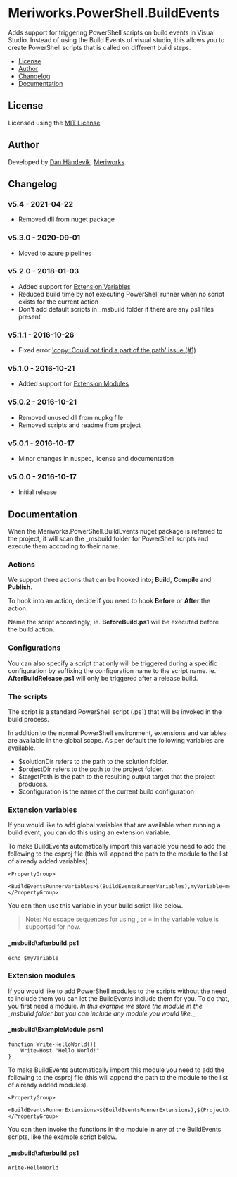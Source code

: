 # Meriworks.PowerShell.BuildEvents
Adds support for triggering PowerShell scripts on build events in Visual Studio.
Instead of using the Build Events of visual studio, this allows you to create PowerShell scripts that is called on different build steps.

* [License](#license)
* [Author](#author)
* [Changelog](#changelog)
* [Documentation](#documentation)

<a name="license"></a>
## License
Licensed using the [MIT License](LICENSE.md).

<a name="author"></a>
## Author
Developed by [Dan Händevik](mailto:dan@meriworks.se), [Meriworks](http://www.meriworks.se).

<a name="changelog"></a>
## Changelog

### v5.4 - 2021-04-22
* Removed dll from nuget package

### v5.3.0 - 2020-09-01
* Moved to azure pipelines

### v5.2.0 - 2018-01-03
* Added support for [Extension Variables](#Extension_Variables)
* Reduced build time by not executing PowerShell runner when no script exists for the current action
* Don't add default scripts in \_msbuild folder if there are any ps1 files present

### v5.1.1 - 2016-10-26
* Fixed error ['copy: Could not find a part of the path' issue (#1)](https://github.com/meriworks/PowerShell.BuildEvents/issues/1)

### v5.1.0 - 2016-10-21
* Added support for [Extension Modules](#Extension_Modules)

### v5.0.2 - 2016-10-21
* Removed unused dll from nupkg file
* Removed scripts and readme from project

### v5.0.1 - 2016-10-17
* Minor changes in nuspec, license and documentation

### v5.0.0 - 2016-10-17
* Initial release

<a name="documentation"></a>
## Documentation
When the Meriworks.PowerShell.BuildEvents nuget package is referred to the project, it will scan the _msbuild folder for PowerShell scripts and execute them according to their name.

### Actions
We support three actions that can be hooked into; **Build**, **Compile** and **Publish**. 

To hook into an action, decide if you need to hook **Before** or **After** the action.

Name the script accordingly; ie. **BeforeBuild.ps1** will be executed before the build action.

### Configurations
You can also specify a script that only will be triggered during a specific configuration by suffixing the configuration name to the script name.
ie. **AfterBuildRelease.ps1** will only be triggered after a release build. 

### The scripts
The script is a standard PowerShell script (.ps1) that will be invoked in the build process.

In addition to the normal PowerShell environment, extensions and variables are available in the global scope. As per default the following variables are available.

* $solutionDir refers to the path to the solution folder.
* $projectDir refers to the path to the project folder.
* $targetPath is the path to the resulting output target that the project produces.
* $configuration is the name of the current build configuration

<a name="Extension_Variables"></a>
### Extension variables
If you would like to add global variables that are available when running a build event, you can do this using an extension variable.

To make BuildEvents automatically import this variable you need to add the following to the csproj file (this will append the path to the module to the list of already added variables).

    <PropertyGroup>
        <BuildEventsRunnerVariables>$(BuildEventsRunnerVariables),myVariable=myValue</BuildEventsRunnerVariables>
    </PropertyGroup>

You can then use this variable in your build script like below.

> Note: No escape sequences for using , or = in the variable value is supported for now.

#### _msbuild\afterbuild.ps1

    echo $myVariable

<a name="Extension_Modules"></a>
### Extension modules
If you would like to add PowerShell modules to the scripts without the need to include them you can let the BuildEvents include them for you. To do that, you first need a module. _In this example we store the module in the \_msbuild folder but you can include any module you would like.__

#### _msbuild\ExampleModule.psm1

    function Write-HelloWorld(){
        Write-Host "Hello World!"
    }

To make BuildEvents automatically import this module you need to add the following to the csproj file (this will append the path to the module to the list of already added modules).

    <PropertyGroup>
        <BuildEventsRunnerExtensions>$(BuildEventsRunnerExtensions),$(ProjectDir)_msbuild\ExampleModule.psm1</BuildEventsRunnerExtensions>
    </PropertyGroup>

You can then invoke the functions in the module in any of the BuildEvents scripts, like the example script below.

#### _msbuild\afterbuild.ps1

    Write-HelloWorld



